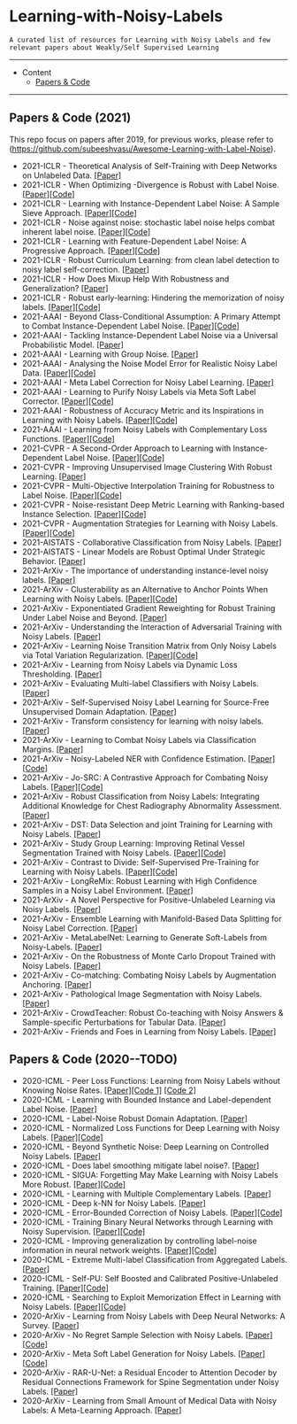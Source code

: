 # Learning-with-Noisy-Labels

    A curated list of resources for Learning with Noisy Labels and few relevant papers about Weakly/Self Supervised Learning

---

- Content
  - [Papers & Code](#papers--code)

---

## Papers & Code (2021)

This repo focus on papers after 2019, for previous works, please refer to (https://github.com/subeeshvasu/Awesome-Learning-with-Label-Noise).

* 2021-ICLR - Theoretical Analysis of Self-Training with Deep Networks on Unlabeled Data. [[Paper]](https://openreview.net/pdf?id=rC8sJ4i6kaH)
* 2021-ICLR - When Optimizing -Divergence is Robust with Label Noise. [[Paper]](https://openreview.net/pdf?id=WesiCoRVQ15)[[Code]](https://github.com/weijiaheng/Robust-f-divergence-measures) 
* 2021-ICLR - Learning with Instance-Dependent Label Noise: A Sample Sieve Approach. [[Paper]](https://openreview.net/pdf?id=2VXyy9mIyU3)[[Code]](https://github.com/haochenglouis/cores) 
* 2021-ICLR - Noise against noise: stochastic label noise helps combat inherent label noise. [[Paper]](https://openreview.net/pdf?id=80FMcTSZ6J0)[[Code]](https://github.com/chenpf1025/SLN)
* 2021-ICLR - Learning with Feature-Dependent Label Noise: A Progressive Approach. [[Paper]](https://openreview.net/pdf?id=ZPa2SyGcbwh)[[Code]](https://github.com/pxiangwu/PLC)
* 2021-ICLR - Robust Curriculum Learning: from clean label detection to noisy label self-correction. [[Paper]](https://openreview.net/pdf?id=lmTWnm3coJJ)
* 2021-ICLR - How Does Mixup Help With Robustness and Generalization? [[Paper]](https://openreview.net/pdf?id=8yKEo06dKNo)
* 2021-ICLR - Robust early-learning: Hindering the memorization of noisy labels. [[Paper]](https://openreview.net/pdf?id=Eql5b1_hTE4)[[Code]](https://github.com/xiaoboxia/CDR)
* 2021-AAAI - Beyond Class-Conditional Assumption: A Primary Attempt to Combat Instance-Dependent Label Noise. [[Paper]](https://arxiv.org/abs/2012.05458)[[Code]](https://github.com/chenpf1025/IDN)
* 2021-AAAI - Tackling Instance-Dependent Label Noise via a Universal Probabilistic Model. [[Paper]](https://niug1984.github.io/paper/wang_aaai21.pdf)
* 2021-AAAI - Learning with Group Noise. [[Paper]](https://gcatnjust.github.io/ChenGong/paper/wang_aaai21_2.pdf)
* 2021-AAAI - Analysing the Noise Model Error for Realistic Noisy Label Data. [[Paper]](https://arxiv.org/abs/2101.09763)[[Code]](https://github.com/uds-lsv/noise-estimation)
* 2021-AAAI - Meta Label Correction for Noisy Label Learning. [[Paper]](https://www.microsoft.com/en-us/research/publication/meta-label-correction-for-noisy-label-learning/)
* 2021-AAAI - Learning to Purify Noisy Labels via Meta Soft Label Corrector. [[Paper]](https://arxiv.org/abs/2008.00627)[[Code]](https://github.com/WuYichen-97/Learning-to-Purify-Noisy-Labels-via-Meta-Soft-Label-Corrector)
* 2021-AAAI - Robustness of Accuracy Metric and its Inspirations in Learning with Noisy Labels. [[Paper]](https://arxiv.org/abs/2012.04193)[[Code]](https://github.com/chenpf1025/RobustnessAccuracy)
* 2021-AAAI - Learning from Noisy Labels with Complementary Loss Functions. [[Paper]](http://palm.seu.edu.cn/zhangml/files/AAAI'21a.pdf)[[Code]](https://github.com/dengbaowang/CompLossForNoisyLabels)
* 2021-CVPR - A Second-Order Approach to Learning with Instance-Dependent Label Noise. [[Paper]](https://arxiv.org/abs/2012.11854)[[Code]](https://github.com/UCSC-REAL/CAL)
* 2021-CVPR - Improving Unsupervised Image Clustering With Robust Learning. [[Paper]](https://arxiv.org/abs/2012.11150)
* 2021-CVPR - Multi-Objective Interpolation Training for Robustness to Label Noise. [[Paper]](https://arxiv.org/abs/2012.04462)[[Code]](https://git.io/JI40X)
* 2021-CVPR - Noise-resistant Deep Metric Learning with Ranking-based Instance Selection. [[Paper]](https://arxiv.org/abs/2103.16047)[[Code]](https://github.com/alibaba-edu/Ranking-based-Instance-Selection)
* 2021-CVPR - Augmentation Strategies for Learning with Noisy Labels. [[Paper]](https://arxiv.org/abs/2103.02130)[[Code]](https://github.com/KentoNishi/Augmentation-for-LNL)
* 2021-AISTATS - Collaborative Classification from Noisy Labels. [[Paper]](http://proceedings.mlr.press/v130/maystre21a.html)
* 2021-AISTATS - Linear Models are Robust Optimal Under Strategic Behavior. [[Paper]](http://proceedings.mlr.press/v130/tang21a.html)
* 2021-ArXiv - The importance of understanding instance-level noisy labels. [[Paper]](https://arxiv.org/pdf/2102.05336.pdf)
* 2021-ArXiv - Clusterability as an Alternative to Anchor Points When Learning with Noisy Labels. [[Paper]](https://arxiv.org/pdf/2102.05291.pdf)[[Code]](https://github.com/zwzhu-d/HOC)
* 2021-ArXiv - Exponentiated Gradient Reweighting for Robust Training Under Label Noise and Beyond. [[Paper]](https://arxiv.org/pdf/2104.01493.pdf)
* 2021-ArXiv - Understanding the Interaction of Adversarial Training with Noisy Labels. [[Paper]](https://arxiv.org/pdf/2102.03482.pdf)
* 2021-ArXiv - Learning Noise Transition Matrix from Only Noisy Labels via Total Variation Regularization. [[Paper]](https://arxiv.org/pdf/2102.02414.pdf)[[Code]](https://github.com/YivanZhang/lio)
* 2021-ArXiv - Learning from Noisy Labels via Dynamic Loss Thresholding. [[Paper]](https://arxiv.org/pdf/2104.02570.pdf)
* 2021-ArXiv - Evaluating Multi-label Classifiers with Noisy Labels. [[Paper]](https://arxiv.org/pdf/2102.08427.pdf)
* 2021-ArXiv - Self-Supervised Noisy Label Learning for Source-Free Unsupervised Domain Adaptation. [[Paper]](https://arxiv.org/pdf/2102.11614.pdf)
* 2021-ArXiv - Transform consistency for learning with noisy labels. [[Paper]](https://arxiv.org/pdf/2103.13872.pdf)
* 2021-ArXiv - Learning to Combat Noisy Labels via Classification Margins. [[Paper]](https://arxiv.org/pdf/2102.00751.pdf)
* 2021-ArXiv - Noisy-Labeled NER with Confidence Estimation. [[Paper]](https://arxiv.org/pdf/2104.04318.pdf)[[Code]](https://github.com/liukun95/Noisy-NER-Confidence-Estimation)
* 2021-ArXiv - Jo-SRC: A Contrastive Approach for Combating Noisy Labels. [[Paper]](https://arxiv.org/pdf/2103.13029.pdf)[[Code]](https://github.com/NUST-Machine-Intelligence-Laboratory/Jo-SRC)
* 2021-ArXiv - Robust Classification from Noisy Labels: Integrating Additional Knowledge for Chest
Radiography Abnormality Assessment. [[Paper]](https://arxiv.org/pdf/2104.05261.pdf)
* 2021-ArXiv - DST: Data Selection and joint Training for Learning with Noisy Labels. [[Paper]](https://arxiv.org/pdf/2103.00813.pdf)
* 2021-ArXiv - Study Group Learning: Improving Retinal Vessel Segmentation Trained with Noisy Labels. [[Paper]](https://arxiv.org/pdf/2103.03451.pdf)[[Code]](https://github.com/SHI-Labs/SGL-Retinal-Vessel-Segmentation)
* 2021-ArXiv - Contrast to Divide: Self-Supervised Pre-Training for Learning with Noisy Labels. [[Paper]](https://arxiv.org/pdf/2103.13646.pdf)[[Code]](https://github.com/ContrastToDivide/C2D)
* 2021-ArXiv - LongReMix: Robust Learning with High Confidence Samples in a Noisy Label Environment. [[Paper]](https://arxiv.org/pdf/2103.04173.pdf)
* 2021-ArXiv - A Novel Perspective for Positive-Unlabeled Learning via Noisy Labels. [[Paper]](https://arxiv.org/pdf/2103.04685.pdf)
* 2021-ArXiv - Ensemble Learning with Manifold-Based Data Splitting for Noisy Label Correction. [[Paper]](https://arxiv.org/pdf/2103.07641.pdf)
* 2021-ArXiv - MetaLabelNet: Learning to Generate Soft-Labels from Noisy-Labels. [[Paper]](https://arxiv.org/pdf/2103.10869.pdf)
* 2021-ArXiv - On the Robustness of Monte Carlo Dropout Trained with Noisy Labels. [[Paper]](https://arxiv.org/pdf/2103.12002.pdf)
* 2021-ArXiv - Co-matching: Combating Noisy Labels by Augmentation Anchoring. [[Paper]](https://arxiv.org/pdf/2103.12814.pdf)
* 2021-ArXiv - Pathological Image Segmentation with Noisy Labels. [[Paper]](https://arxiv.org/pdf/2104.02602.pdf)
* 2021-ArXiv - CrowdTeacher: Robust Co-teaching with Noisy Answers & Sample-specific Perturbations for Tabular Data. [[Paper]](https://arxiv.org/pdf/2103.17144.pdf)
* 2021-ArXiv - Friends and Foes in Learning from Noisy Labels. [[Paper]](https://arxiv.org/pdf/2103.15055.pdf)

## Papers & Code (2020--TODO)

* 2020-ICML - Peer Loss Functions: Learning from Noisy Labels without Knowing Noise Rates. [[Paper]](http://proceedings.mlr.press/v119/liu20e)[[Code 1]](https://github.com/weijiaheng/Multi-class-Peer-Loss-functions) [[Code 2]](https://github.com/gohsyi/PeerLoss)
* 2020-ICML - Learning with Bounded Instance and Label-dependent Label Noise. [[Paper]](http://proceedings.mlr.press/v119/cheng20c.html)
* 2020-ICML - Label-Noise Robust Domain Adaptation. [[Paper]](http://proceedings.mlr.press/v119/yu20c.html)
* 2020-ICML - Normalized Loss Functions for Deep Learning with Noisy Labels. [[Paper]](https://arxiv.org/abs/2006.13554)[[Code]](https://github.com/HanxunH/Active-Passive-Losses)
* 2020-ICML - Beyond Synthetic Noise: Deep Learning on Controlled Noisy Labels. [[Paper]](http://proceedings.mlr.press/v119/jiang20c)
* 2020-ICML - Does label smoothing mitigate label noise?. [[Paper]](http://proceedings.mlr.press/v119/lukasik20a.html)
* 2020-ICML - SIGUA: Forgetting May Make Learning with Noisy Labels More Robust. [[Paper]](http://proceedings.mlr.press/v119/han20c.html)[[Code]](https://github.com/bhanML/SIGUA)
* 2020-ICML - Learning with Multiple Complementary Labels. [[Paper]](http://proceedings.mlr.press/v119/feng20a.html)
* 2020-ICML - Deep k-NN for Noisy Labels. [[Paper]](http://proceedings.mlr.press/v119/bahri20a.html)
* 2020-ICML - Error-Bounded Correction of Noisy Labels. [[Paper]](http://proceedings.mlr.press/v119/zheng20c.html)[[Code]](https://github.com/pingqingsheng/LRT)
* 2020-ICML - Training Binary Neural Networks through Learning with Noisy Supervision. [[Paper]](http://proceedings.mlr.press/v119/han20d.html)[[Code]](https://github.com/zhaohui-yang/Binary-Neural-Networks)
* 2020-ICML - Improving generalization by controlling label-noise information in neural network weights. [[Paper]](http://proceedings.mlr.press/v119/harutyunyan20a.html)[[Code]](https://github.com/hrayrhar/limit-label-memorization)
* 2020-ICML - Extreme Multi-label Classification from Aggregated Labels. [[Paper]](http://proceedings.mlr.press/v119/shen20f.html)
* 2020-ICML - Self-PU: Self Boosted and Calibrated Positive-Unlabeled Training. [[Paper]](https://arxiv.org/abs/2006.11280)[[Code]](https://github.com/VITA-Group/Self-PU)
* 2020-ICML - Searching to Exploit Memorization Effect in Learning with Noisy Labels. [[Paper]](http://proceedings.mlr.press/v119/yao20b.html)[[Code]](https://github.com/jerermyyoung/rtlearning)
* 2020-ArXiv - Learning from Noisy Labels with Deep Neural Networks: A Survey. [[Paper]](https://arxiv.org/pdf/2007.08199.pdf)
* 2020-ArXiv - No Regret Sample Selection with Noisy Labels. [[Paper]](https://arxiv.org/pdf/2003.03179.pdf)[[Code]](https://github.com/songheony/TAkS)
* 2020-ArXiv - Meta Soft Label Generation for Noisy Labels. [[Paper]](https://arxiv.org/pdf/2007.05836.pdf)[[Code]](https://github.com/gorkemalgan/MSLG_noisy_label)
* 2020-ArXiv - RAR-U-Net: a Residual Encoder to Attention Decoder by Residual Connections Framework for Spine Segmentation under Noisy Labels. [[Paper]](https://arxiv.org/pdf/2009.12873.pdf)
* 2020-ArXiv - Learning from Small Amount of Medical Data with Noisy Labels: A Meta-Learning Approach. [[Paper]](https://arxiv.org/pdf/2010.06939.pdf)
